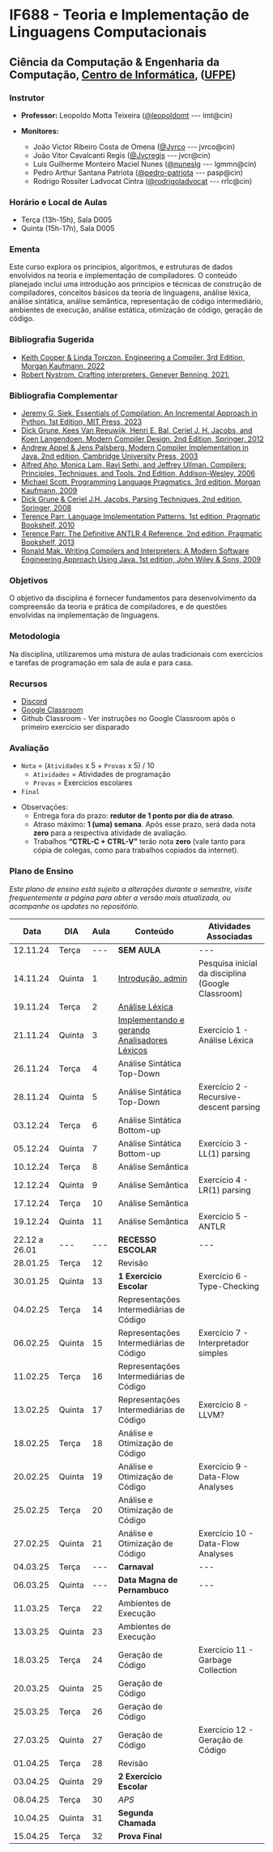 # IF688 - Teoria e Implementação de Linguagens Computacionais

## Ciência da Computação & Engenharia da Computação, [Centro de Informática](http://www.cin.ufpe.br), ([UFPE](http://www.ufpe.br))

### Instrutor

* **Professor:** Leopoldo Motta Teixeira ([@leopoldomt](https://github.com/leopoldomt) --- lmt@cin)

* **Monitores:** 
  - João Victor Ribeiro Costa de Omena ([@Jvrco](https://github.com/Jvrco) --- jvrco@cin)
  - João Vitor Cavalcanti Regis ([@Jvcregis](https://github.com/Jvcregis) --- jvcr@cin)
  - Luis Guilherme Monteiro Maciel Nunes ([@nuneslg](https://github.com/nuneslg) --- lgmmn@cin)
  - Pedro Arthur Santana Patriota ([@pedro-patriota](https://github.com/pedro-patriota) --- pasp@cin)
  - Rodrigo Rossiter Ladvocat Cintra ([@rodrigoladvocat](https://github.com/matheusalb) --- rrlc@cin)

### Horário e Local de Aulas

* Terça (13h-15h), Sala D005
* Quinta (15h-17h), Sala D005

### Ementa

Este curso explora os princípios, algoritmos, e estruturas de dados envolvidos na teoria e implementação de compiladores. 
O conteúdo planejado inclui uma introdução aos princípios e técnicas de construção de compiladores, conceitos básicos da teoria de linguagens, análise léxica, análise sintática, análise semântica, representação de código intermediário, ambientes de execução, análise estática, otimização de código, geração de código.

### Bibliografia Sugerida

- [Keith Cooper & Linda Torczon. Engineering a Compiler. 3rd Edition, Morgan Kaufmann, 2022](https://shop.elsevier.com/books/engineering-a-compiler/cooper/978-0-12-815412-0)
- [Robert Nystrom. Crafting interpreters. Genever Benning, 2021.](https://craftinginterpreters.com/)

### Bibliografia Complementar
- [Jeremy G. Siek. Essentials of Compilation: An Incremental Approach in Python. 1st Edition, MIT Press, 2023](https://mitpress.mit.edu/9780262048248/essentials-of-compilation/)
- [Dick Grune, Kees Van Reeuwijk, Henri E. Bal, Ceriel J. H. Jacobs, and Koen Langendoen. Modern Compiler Design. 2nd Edition, Springer, 2012](https://dickgrune.com/Books/MCD_2nd_Edition/)
- [Andrew Appel & Jens Palsberg. Modern Compiler Implementation in Java. 2nd edition, Cambridge University Press, 2003](https://www.cs.princeton.edu/~appel/modern/java/)
- [Alfred Aho, Monica Lam, Ravi Sethi, and Jeffrey Ullman. Compilers: Principles, Techniques, and Tools. 2nd Edition, Addison-Wesley, 2006](http://dragonbook.stanford.edu)
- [Michael Scott. Programming Language Pragmatics. 3rd edition, Morgan Kaufmann, 2009](https://www.cs.rochester.edu/u/scott/pragmatics/3e/)
- [Dick Grune & Ceriel J.H. Jacobs. Parsing Techniques. 2nd edition, Springer, 2008](https://dickgrune.com/Books/PTAPG_2nd_Edition/)
- [Terence Parr. Language Implementation Patterns. 1st edition, Pragmatic Bookshelf, 2010](https://pragprog.com/book/tpdsl/language-implementation-patterns)
- [Terence Parr. The Definitive ANTLR 4 Reference. 2nd edition, Pragmatic Bookshelf, 2013](https://pragprog.com/book/tpantlr2/the-definitive-antlr-4-reference)
- [Ronald Mak. Writing Compilers and Interpreters: A Modern Software Engineering Approach Using Java. 1st edition, John Wiley & Sons, 2009](http://www.wiley.com/WileyCDA/WileyTitle/productCd-0470177071.html)

### Objetivos

O objetivo da disciplina é fornecer fundamentos para desenvolvimento da compreensão da teoria e prática de compiladores, e de questões envolvidas na implementação de linguagens.

### Metodologia

Na disciplina, utilizaremos uma mistura de aulas tradicionais com exercícios e tarefas de programação em sala de aula e para casa. 

### Recursos

- [Discord](https://discord.gg/GavhqBfBRM)
- [Google Classroom](https://classroom.google.com/c/NzI5NzM2NDQwNzk4?cjc=bg4wmer)
- Github Classroom - Ver instruções no Google Classroom após o primeiro exercício ser disparado


### Avaliação

* `Nota` = (`Atividades` x 5 + `Provas` x 5) / 10 
  * `Atividades` = Atividades de programação
  * `Provas` = Exercícios escolares
* `Final`

- Observações:
  - Entrega fora do prazo: **redutor de 1 ponto por dia de atraso**. 
  - Atraso máximo: **1 (uma) semana**. Após esse prazo, será dada nota **zero** para a respectiva atividade de avaliação.
  - Trabalhos **“CTRL-C + CTRL-V”** terão nota **zero** (vale tanto para cópia de colegas, como para trabalhos copiados da internet).

### Plano de Ensino

*Este plano de ensino está sujeito a alterações durante o semestre, visite frequentemente a página para obter a versão mais atualizada, ou acompanhe os updates no repositório.*

| Data      | DIA    | Aula | Conteúdo                                 | Atividades Associadas                    | 
|-----------|--------|------|------------------------------------------|------------------------------------------|
| 12.11.24  | Terça  |  --- | **SEM AULA**                             | ---                                      |
| 14.11.24  | Quinta | 1    | [Introdução, admin](2024-11-14.md)       | Pesquisa inicial da disciplina (Google Classroom) | 
| 19.11.24  | Terça  | 2    | [Análise Léxica](2024-11-19.md)          |                                          | 
| 21.11.24  | Quinta | 3    | [Implementando e gerando Analisadores Léxicos](2024-11-21.md) | Exercício 1 - Análise Léxica         | 
| 26.11.24  | Terça  | 4    | Análise Sintática Top-Down               |                                          | 
| 28.11.24  | Quinta | 5    | Análise Sintática Top-Down               | Exercício 2 - Recursive-descent parsing  |
| 03.12.24  | Terça  | 6    | Análise Sintática Bottom-up              |                                          |
| 05.12.24  | Quinta | 7    | Análise Sintática Bottom-up              | Exercício 3 - LL(1) parsing              |
| 10.12.24  | Terça  | 8    | Análise Semântica                        |                                          |
| 12.12.24  | Quinta | 9    | Análise Semântica                        | Exercício 4 - LR(1) parsing              |
| 17.12.24  | Terça  | 10   | Análise Semântica                        |                                          |
| 19.12.24  | Quinta | 11   | Análise Semântica                        | Exercício 5 - ANTLR                      |
| 22.12 a 26.01 | --- | --- | **RECESSO ESCOLAR**                      | ---                                      |
| 28.01.25  | Terça  | 12   | Revisão                                  |                                          |
| 30.01.25  | Quinta | 13   | **1 Exercício Escolar**                  | Exercício 6 - Type-Checking              |
| 04.02.25  | Terça  | 14   | Representações Intermediárias de Código  |                                          |
| 06.02.25  | Quinta | 15   | Representações Intermediárias de Código  | Exercício 7 - Interpretador simples      |
| 11.02.25  | Terça  | 16   | Representações Intermediárias de Código  |                                          | 
| 13.02.25  | Quinta | 17   | Representações Intermediárias de Código  | Exercício 8 - LLVM?                      | 
| 18.02.25  | Terça  | 18   | Análise e Otimização de Código           |                                          | 
| 20.02.25  | Quinta | 19   | Análise e Otimização de Código           | Exercício 9 - Data-Flow Analyses         | 
| 25.02.25  | Terça  | 20   | Análise e Otimização de Código           |                                          | 
| 27.02.25  | Quinta | 21   | Análise e Otimização de Código           | Exercício 10 - Data-Flow Analyses        | 
| 04.03.25  | Terça  | ---  | **Carnaval**                             | ---                                      |
| 06.03.25  | Quinta | ---  | **Data Magna de Pernambuco**             | ---                                      |
| 11.03.25  | Terça  | 22   | Ambientes de Execução                    |                                          | 
| 13.03.25  | Quinta | 23   | Ambientes de Execução                    |                                          | 
| 18.03.25  | Terça  | 24   | Geração de Código                        | Exercício 11 - Garbage Collection        |
| 20.03.25  | Quinta | 25   | Geração de Código                        |                                          | 
| 25.03.25  | Terça  | 26   | Geração de Código                        |                                          | 
| 27.03.25  | Quinta | 27   | Geração de Código                        | Exercício 12 - Geração de Código         | 
| 01.04.25  | Terça  | 28   | Revisão                                  |                                          | 
| 03.04.25  | Quinta | 29   | **2 Exercício Escolar**                  |                                          | 
| 08.04.25  | Terça  | 30   | _APS_                                    |                                          | 
| 10.04.25  | Quinta | 31   | **Segunda Chamada**                      |                                          | 
| 15.04.25  | Terça  | 32   | **Prova Final**                          |                                          | 
